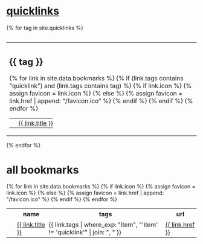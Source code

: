 # [quicklinks](#quicklinks)

{% for tag in site.quicklinks %}
  <table style="display:block; float:left; border:0;"><tr><td style="border:0;">
  <h2>{{ tag }}</h2>
  <table style="border:0;">
  {% for link in site.data.bookmarks %}
    {% if (link.tags contains "quicklink") and (link.tags contains tag) %}
      {% if link.icon %}
        {% assign favicon = link.icon %}
      {% else %}
        {% assign favicon = link.href | append: "/favicon.ico" %}
      {% endif %}
      <tr>
        <td style="border:0;padding:4px;">
          <img src="{{ favicon }}" alt=" " style="all:unset;width:16px;height:16px;margin:0;vertical-align:middle;"/>
        </td>
        <td style="border:0;padding:0px;">
          <a href="{{ link.href }}" style="vertical-align:middle;">{{ link.title }}</a>
        </td>
      </tr>   
    {% endif %}
  {% endfor %}
  </table>
  </td></tr></table>
{% endfor %}
<p style="clear: left;"></p>

# all bookmarks

<table>
<tr>
  <th></th><th>name</th><th>tags</th><th>url</th>
</tr>
{% for link in site.data.bookmarks %}
  {% if link.icon %}
    {% assign favicon = link.icon %}
  {% else %}
    {% assign favicon = link.href | append: "/favicon.ico" %}
  {% endif %}
  <tr style="border:1;">
    <td style="border:0;padding:4px;">
      <img src="{{ favicon }}" alt=" " style="all:unset;width:16px;height:16px;margin:0;vertical-align:middle;"/>
    </td>
    <td style="border:0;padding:4px;">
      <a href="{{ link.href }}" style="vertical-align:middle;">{{ link.title }}</a>
    </td>
    <td style="border:0;padding:4px;">
      {{ link.tags | where_exp: "item", "'item' != 'quicklink'" | join: ", " }}
    </td>
    <td style="border:0;padding:4px;">
      <a href="{{ link.href }}" style="vertical-align:middle;">{{ link.href }}</a>
    </td>
  </tr>   
{% endfor %}
</table>
